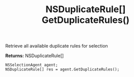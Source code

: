 ﻿---
uid: crmscript_ref_NSSelectionAgent_GetDuplicateRules
title: NSDuplicateRule[] GetDuplicateRules()
intellisense: NSSelectionAgent.GetDuplicateRules
keywords: NSSelectionAgent, GetDuplicateRules
so.topic: reference
---

Retrieve all available duplicate rules for selection


**Returns:** NSDuplicateRule[]

```crmscript
NSSelectionAgent agent;
NSDuplicateRule[] res = agent.GetDuplicateRules();
```

